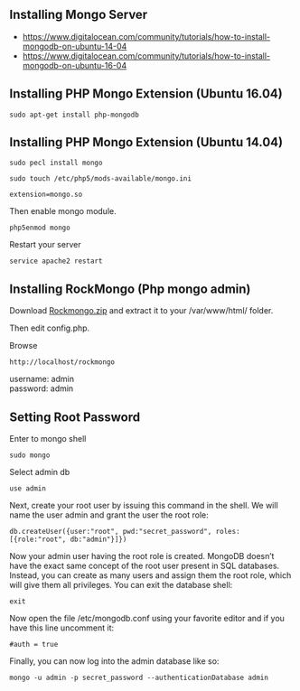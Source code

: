 
## Installing Mongo Server

* https://www.digitalocean.com/community/tutorials/how-to-install-mongodb-on-ubuntu-14-04
* https://www.digitalocean.com/community/tutorials/how-to-install-mongodb-on-ubuntu-16-04

## Installing PHP Mongo Extension (Ubuntu 16.04)

```
sudo apt-get install php-mongodb
```

## Installing PHP Mongo Extension (Ubuntu 14.04)

```
sudo pecl install mongo
```

```
sudo touch /etc/php5/mods-available/mongo.ini
```

```
extension=mongo.so
```

Then enable mongo module.

```
php5enmod mongo
```

Restart your server

```
service apache2 restart
```

## Installing RockMongo (Php mongo admin)

Download <a href="http://obullo.com/utils/rockmongo.zip">Rockmongo.zip</a> and extract it to your /var/www/html/ folder.

Then edit config.php.

Browse

```
http://localhost/rockmongo
```

username: admin <br />
password: admin

## Setting Root Password

Enter to mongo shell

```
sudo mongo
```

Select admin db

```
use admin
```

Next, create your root user by issuing this command in the shell. We will name the user admin and grant the user the root role:

```
db.createUser({user:"root", pwd:"secret_password", roles:[{role:"root", db:"admin"}]})
```

Now your admin user having the root role is created. MongoDB doesn’t have the exact same concept of the root user present in SQL databases. Instead, you can create as many users and assign them the root role, which will give them all privileges. You can exit the database shell:

```
exit
```

Now open the file /etc/mongodb.conf using your favorite editor and if you have this line uncomment it:

```
#auth = true
```

Finally, you can now log into the admin database like so:

```
mongo -u admin -p secret_password --authenticationDatabase admin
```
